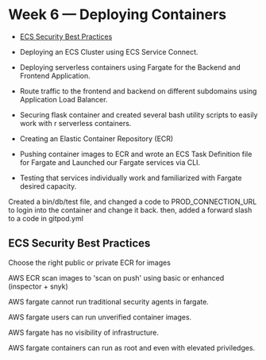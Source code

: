# Week 6 — Deploying Containers
- [ECS Security Best Practices](#ECS-Security-Best-Practices)


- Deploying an ECS Cluster using ECS Service Connect.

- Deploying serverless containers using Fargate for the Backend and Frontend Application.

- Route traffic to the frontend and backend on different subdomains using Application Load Balancer.

- Securing flask container and created several bash utility scripts to easily work with r serverless containers.

- Creating an Elastic Container Repository (ECR)

- Pushing container images to ECR and wrote an ECS Task Definition file for Fargate and Launched our Fargate services via CLI.

- Testing that services individually work and familiarized with Fargate desired capacity.


Created a bin/db/test file, and changed a code to PROD_CONNECTION_URL to login into the container and change it back. then, added a forward slash to a code in gitpod.yml

## ECS Security Best Practices

Choose the right public or private ECR for images

AWS ECR scan images to 'scan on push' using basic or enhanced (inspector + snyk)

AWS fargate cannot run traditional security agents in fargate.

AWS fargate users can run unverified container images.

AWS fargate has no visibility of infrastructure.

AWS fargate containers can run as root and even with elevated priviledges.

